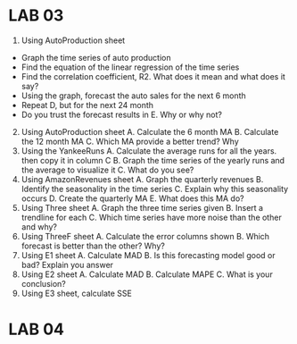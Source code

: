 # LAB 03

1. Using AutoProduction sheet
- Graph the time series of auto production
- Find the equation of the linear regression of the time series
- Find the correlation coefficient, R2. What does it mean and what does it say?
- Using the graph, forecast the auto sales for the next 6 month
- Repeat D, but for the next 24 month
- Do you trust the forecast results in E. Why or why not?
  
2. Using AutoProduction sheet
A. Calculate the 6 month MA
B. Calculate the 12 month MA
C. Which MA provide a better trend? Why
3. Using the YankeeRuns
A. Calculate the average runs for all the years. then copy it in column C
B. Graph the time series of the yearly runs and the average to visualize it
C. What do you see?
4. Using AmazonRevenues sheet
A. Graph the quarterly revenues
B. Identify the seasonality in the time series
C. Explain why this seasonality occurs
D. Create the quarterly MA
E. What does this MA do?
5. Using Three sheet
A. Graph the three time series given
B. Insert a trendline for each
C. Which time series have more noise than the other and why?
6. Using ThreeF sheet
A. Calculate the error columns shown
B. Which forecast is better than the other? Why?
7. Using E1 sheet
A. Calculate MAD
B. Is this forecasting model good or bad? Explain you answer
8. Using E2 sheet
A. Calculate MAD
B. Calculate MAPE
C. What is your conclusion?
9. Using E3 sheet, calculate SSE


# LAB 04
